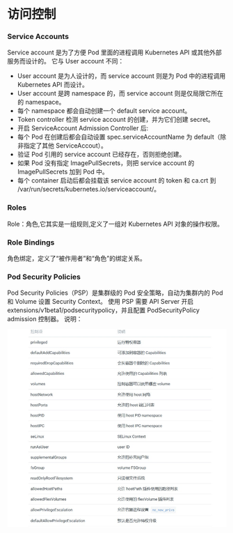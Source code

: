 # 访问控制



### Service Accounts
Service account 是为了方便 Pod 里面的进程调用 Kubernetes API 或其他外部服务而设计的。
它与 User account 不同：
- User account 是为人设计的，而 service account 则是为 Pod 中的进程调用 Kubernetes API 而设计。
- User account 是跨 namespace 的，而 service account 则是仅局限它所在的 namespace。
- 每个 namespace 都会自动创建一个 default service account。
- Token controller 检测 service account 的创建，并为它们创建 secret。
- 开启 ServiceAccount Admission Controller 后:
- 每个 Pod 在创建后都会自动设置 spec.serviceAccountName 为 default（除非指定了其他 ServiceAccout）。
- 验证 Pod 引用的 service account 已经存在，否则拒绝创建。
- 如果 Pod 没有指定 ImagePullSecrets，则把 service account 的 ImagePullSecrets 加到 Pod 中。
- 每个 container 启动后都会挂载该 service account 的 token 和 ca.crt 到 /var/run/secrets/kubernetes.io/serviceaccount/。

### Roles
Role：角色,它其实是一组规则,定义了一组对 Kubernetes API 对象的操作权限。

### Role Bindings
角色绑定，定义了“被作用者”和“角色”的绑定关系。

### Pod Security Policies
Pod Security Policies（PSP）是集群级的 Pod 安全策略，自动为集群内的 Pod 和 Volume 设置 Security Context。
使用 PSP 需要 API Server 开启 extensions/v1beta1/podsecuritypolicy，并且配置 PodSecurityPolicy admission 控制器。
说明：

![Dingtalk_20210113140540.jpg](../access/images/Dingtalk_20210113140540.jpg)
